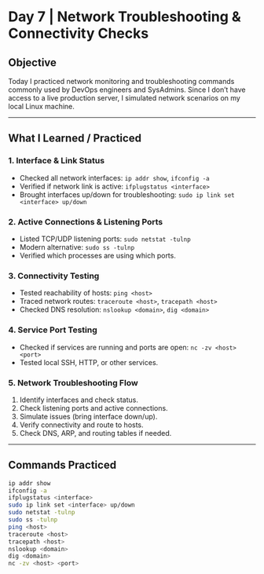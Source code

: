 # Day 7 | Network Troubleshooting & Connectivity Checks

## Objective
Today I practiced network monitoring and troubleshooting commands commonly used by DevOps engineers and SysAdmins. Since I don’t have access to a live production server, I simulated network scenarios on my local Linux machine.

---

## What I Learned / Practiced

### 1. Interface & Link Status
- Checked all network interfaces: `ip addr show`, `ifconfig -a`
- Verified if network link is active: `ifplugstatus <interface>`
- Brought interfaces up/down for troubleshooting: `sudo ip link set <interface> up/down`

### 2. Active Connections & Listening Ports
- Listed TCP/UDP listening ports: `sudo netstat -tulnp`  
- Modern alternative: `sudo ss -tulnp`
- Verified which processes are using which ports.

### 3. Connectivity Testing
- Tested reachability of hosts: `ping <host>`  
- Traced network routes: `traceroute <host>`, `tracepath <host>`  
- Checked DNS resolution: `nslookup <domain>`, `dig <domain>`  

### 4. Service Port Testing
- Checked if services are running and ports are open: `nc -zv <host> <port>`  
- Tested local SSH, HTTP, or other services.

### 5. Network Troubleshooting Flow
1. Identify interfaces and check status.  
2. Check listening ports and active connections.  
3. Simulate issues (bring interface down/up).  
4. Verify connectivity and route to hosts.  
5. Check DNS, ARP, and routing tables if needed.  

---

## Commands Practiced

```bash
ip addr show
ifconfig -a
ifplugstatus <interface>
sudo ip link set <interface> up/down
sudo netstat -tulnp
sudo ss -tulnp
ping <host>
traceroute <host>
tracepath <host>
nslookup <domain>
dig <domain>
nc -zv <host> <port>

